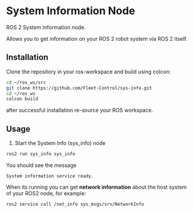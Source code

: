 # System Information Node
ROS 2 System information node.

Allows you to get information on your ROS 2 robot system via ROS 2 itself.

## Installation

Clone the repository in your ros-workspace and build using colcon:
```bash
cd ~/ros_ws/src
git clone https://github.com/Fleet-Control/sys-info.git
cd ~/ros_ws
colcon build
```
after successful installation re-source your ROS workspace.

## Usage

1. Start the System Info (sys_info) node
```bash
ros2 run sys_info sys_info
```

You should see the message
```
System information service ready.
```

When its running you can get **network information** about the host system of your ROS2 node,
for example:

```bash
ros2 service call /net_info sys_msgs/srv/NetworkInfo
```
